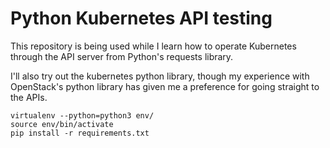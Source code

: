 # Python Kubernetes API testing

This repository is being used while I learn how to operate Kubernetes through the API server from
Python's requests library.

I'll also try out the kubernetes python library, though my experience with OpenStack's python
library has given me a preference for going straight to the APIs.

```
virtualenv --python=python3 env/
source env/bin/activate
pip install -r requirements.txt
```
